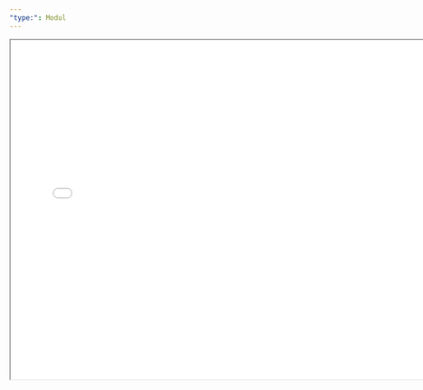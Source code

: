 ```yaml
---
"type:": Modul
---
```


<!DOCTYPE html>
<html lang="de">
<head>
    <meta charset="UTF-8">
    <meta name="viewport" content="width=device-width, initial-scale=1.0">
</head>
<body>
    <iframe src="./Modul 8.pdf" width="750" height="600"></iframe>
</body>
</html